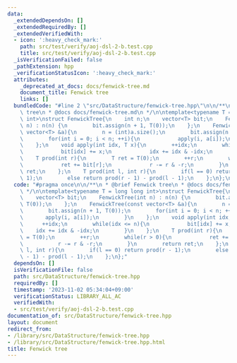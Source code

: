 ```yaml
---
data:
  _extendedDependsOn: []
  _extendedRequiredBy: []
  _extendedVerifiedWith:
  - icon: ':heavy_check_mark:'
    path: src/test/verify/aoj-dsl-2-b.test.cpp
    title: src/test/verify/aoj-dsl-2-b.test.cpp
  _isVerificationFailed: false
  _pathExtension: hpp
  _verificationStatusIcon: ':heavy_check_mark:'
  attributes:
    _deprecated_at_docs: docs/fenwick-tree.md
    document_title: Fenwick tree
    links: []
  bundledCode: "#line 2 \"src/DataStructure/fenwick-tree.hpp\"\n\n/**\n * @brief Fenwick\
    \ tree\n * @docs docs/fenwick-tree.md\n */\n\ntemplate<typename T = long long\
    \ int>\nstruct FenwickTree{\n    int n;\n    vector<T> bit;\n    FenwickTree(int\
    \ n) : n(n) {\n        bit.assign(n + 1, T(0));\n    };\n    FenwickTree(const\
    \ vector<T> &a){\n        n = (int)a.size();\n        bit.assign(n + 1, T(0));\n\
    \        for(int i = 0; i < n; ++i){\n            apply(i, a[i]);\n        }\n\
    \    };\n    void apply(int idx, T x){\n        ++idx;\n        while(idx <= n){\n\
    \            bit[idx] += x;\n            idx += idx & -idx;\n        }\n    };\n\
    \    T prod(int r){\n        T ret = T(0);\n        ++r;\n        while(r > 0){\n\
    \            ret += bit[r];\n            r -= r & -r;\n        }\n        return\
    \ ret;\n    };\n    T prod(int l, int r){\n        if(l == 0) return prod(r -\
    \ 1);\n        else return prod(r - 1) - prod(l - 1);\n    };\n};\n"
  code: "#pragma once\n\n/**\n * @brief Fenwick tree\n * @docs docs/fenwick-tree.md\n\
    \ */\n\ntemplate<typename T = long long int>\nstruct FenwickTree{\n    int n;\n\
    \    vector<T> bit;\n    FenwickTree(int n) : n(n) {\n        bit.assign(n + 1,\
    \ T(0));\n    };\n    FenwickTree(const vector<T> &a){\n        n = (int)a.size();\n\
    \        bit.assign(n + 1, T(0));\n        for(int i = 0; i < n; ++i){\n     \
    \       apply(i, a[i]);\n        }\n    };\n    void apply(int idx, T x){\n  \
    \      ++idx;\n        while(idx <= n){\n            bit[idx] += x;\n        \
    \    idx += idx & -idx;\n        }\n    };\n    T prod(int r){\n        T ret\
    \ = T(0);\n        ++r;\n        while(r > 0){\n            ret += bit[r];\n \
    \           r -= r & -r;\n        }\n        return ret;\n    };\n    T prod(int\
    \ l, int r){\n        if(l == 0) return prod(r - 1);\n        else return prod(r\
    \ - 1) - prod(l - 1);\n    };\n};"
  dependsOn: []
  isVerificationFile: false
  path: src/DataStructure/fenwick-tree.hpp
  requiredBy: []
  timestamp: '2023-11-02 05:34:04+09:00'
  verificationStatus: LIBRARY_ALL_AC
  verifiedWith:
  - src/test/verify/aoj-dsl-2-b.test.cpp
documentation_of: src/DataStructure/fenwick-tree.hpp
layout: document
redirect_from:
- /library/src/DataStructure/fenwick-tree.hpp
- /library/src/DataStructure/fenwick-tree.hpp.html
title: Fenwick tree
---
```

